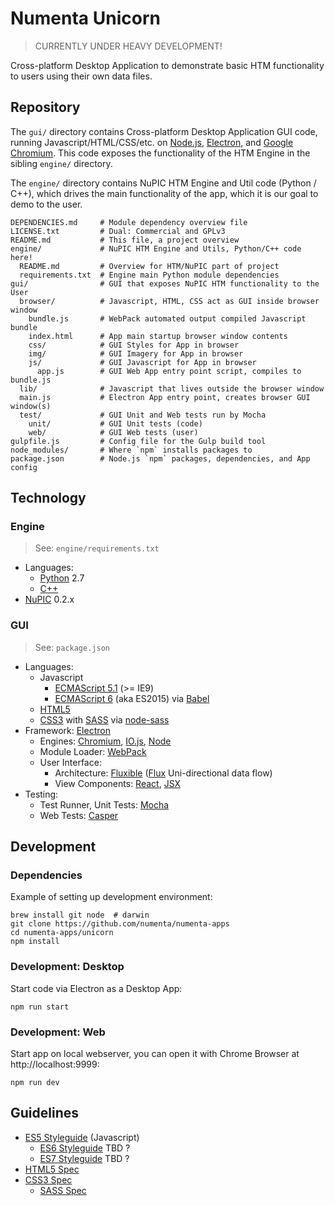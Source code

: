 # Numenta Unicorn

> CURRENTLY UNDER HEAVY DEVELOPMENT!

Cross-platform Desktop Application to demonstrate basic HTM functionality to
users using their own data files.


## Repository

The `gui/` directory contains Cross-platform Desktop Application GUI code,
running Javascript/HTML/CSS/etc. on [Node.js](https://nodejs.org/),
[Electron](https://github.com/atom/electron), and
[Google Chromium](https://www.chromium.org/Home). This code exposes the
functionality of the HTM Engine in the sibling `engine/` directory.

The `engine/` directory contains NuPIC HTM Engine and Util code (Python / C++),
which drives the main functionality of the app, which it is our goal to demo
to the user.

```shell
DEPENDENCIES.md     # Module dependency overview file
LICENSE.txt         # Dual: Commercial and GPLv3
README.md           # This file, a project overview
engine/             # NuPIC HTM Engine and Utils, Python/C++ code here!
  README.md         # Overview for HTM/NuPIC part of project
  requirements.txt  # Engine main Python module dependencies
gui/                # GUI that exposes NuPIC HTM functionality to the User
  browser/          # Javascript, HTML, CSS act as GUI inside browser window
    bundle.js       # WebPack automated output compiled Javascript bundle
    index.html      # App main startup browser window contents
    css/            # GUI Styles for App in browser
    img/            # GUI Imagery for App in browser
    js/             # GUI Javascript for App in browser
      app.js        # GUI Web App entry point script, compiles to bundle.js
  lib/              # Javascript that lives outside the browser window
  main.js           # Electron App entry point, creates browser GUI window(s)
  test/             # GUI Unit and Web tests run by Mocha
    unit/           # GUI Unit tests (code)
    web/            # GUI Web tests (user)
gulpfile.js         # Config file for the Gulp build tool
node_modules/       # Where `npm` installs packages to
package.json        # Node.js `npm` packages, dependencies, and App config
```


## Technology

### Engine

> See: `engine/requirements.txt`

* Languages:
  * [Python](http://python.org) 2.7
  * [C++](https://isocpp.org/)
* [NuPIC](htts://github.com/numenta/nupic) 0.2.x

### GUI

> See: `package.json`

* Languages:
  * Javascript
    * [ECMAScript 5.1](https://es5.github.io/) (>= IE9)
    * [ECMAScript 6](https://babeljs.io/docs/learn-es2015/) (aka ES2015) via
      [Babel](https://babeljs.io/)
  * [HTML5](https://developer.mozilla.org/en-US/docs/Web/Guide/HTML/HTML5)
  * [CSS3](https://developer.mozilla.org/en-US/docs/Web/CSS) with
    [SASS](http://sass-lang.com/) via
    [node-sass](https://github.com/sass/node-sass)
* Framework: [Electron](https://github.com/atom/electron)
  * Engines: [Chromium](https://www.chromium.org/Home),
    [IO.js](https://iojs.org/), [Node](https://github.com/joyent/node)
  * Module Loader: [WebPack](https://github.com/webpack/webpack)
  * User Interface:
    * Architecture: [Fluxible](http://fluxible.io/)
      ([Flux](https://facebook.github.io/flux/docs/overview.html#content)
      Uni-directional data flow)
    * View Components: [React](https://github.com/facebook/react),
      [JSX](https://facebook.github.io/jsx/)
* Testing:
  * Test Runner, Unit Tests: [Mocha](https://github.com/mochajs/mocha)
  * Web Tests: [Casper](https://github.com/n1k0/casperjs)


## Development

### Dependencies

Example of setting up development environment:

```
brew install git node  # darwin
git clone https://github.com/numenta/numenta-apps
cd numenta-apps/unicorn
npm install
```

### Development: Desktop

Start code via Electron as a Desktop App:

```
npm run start
```

### Development: Web

Start app on local webserver, you can open it with Chrome Browser
at http://localhost:9999:

```
npm run dev
```


## Guidelines

* [ES5 Styleguide](https://github.com/felixge/node-style-guide) (Javascript)
  * [ES6 Styleguide]() TBD ?
  * [ES7 Styleguide]() TBD ?
* [HTML5 Spec](https://html.spec.whatwg.org/)
* [CSS3 Spec](https://developer.mozilla.org/en-US/docs/Web/CSS)
  * [SASS Spec](http://sass-lang.com/)
